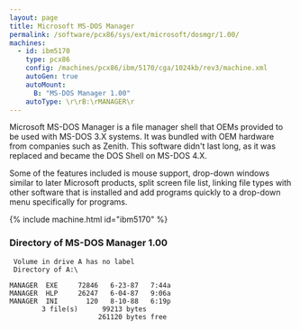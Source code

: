```yaml
---
layout: page
title: Microsoft MS-DOS Manager
permalink: /software/pcx86/sys/ext/microsoft/dosmgr/1.00/
machines:
  - id: ibm5170
    type: pcx86
    config: /machines/pcx86/ibm/5170/cga/1024kb/rev3/machine.xml
    autoGen: true
    autoMount:
      B: "MS-DOS Manager 1.00"
    autoType: \r\rB:\rMANAGER\r
---
```


Microsoft MS-DOS Manager is a file manager shell that OEMs provided to be used with MS-DOS 3.X systems. It was bundled with OEM hardware from companies such as Zenith. This software didn't last long, as it was replaced and became the DOS Shell on MS-DOS 4.X.

Some of the features included is mouse support, drop-down windows similar to later Microsoft products, split screen file list, linking file types with other software that is installed and add programs quickly to a drop-down menu specifically for programs.

{% include machine.html id="ibm5170" %}

### Directory of MS-DOS Manager 1.00

     Volume in drive A has no label
     Directory of A:\

    MANAGER  EXE     72846   6-23-87   7:44a
    MANAGER  HLP     26247   6-04-87   9:06a
    MANAGER  INI       120   8-10-88   6:19p
            3 file(s)      99213 bytes
                          261120 bytes free
